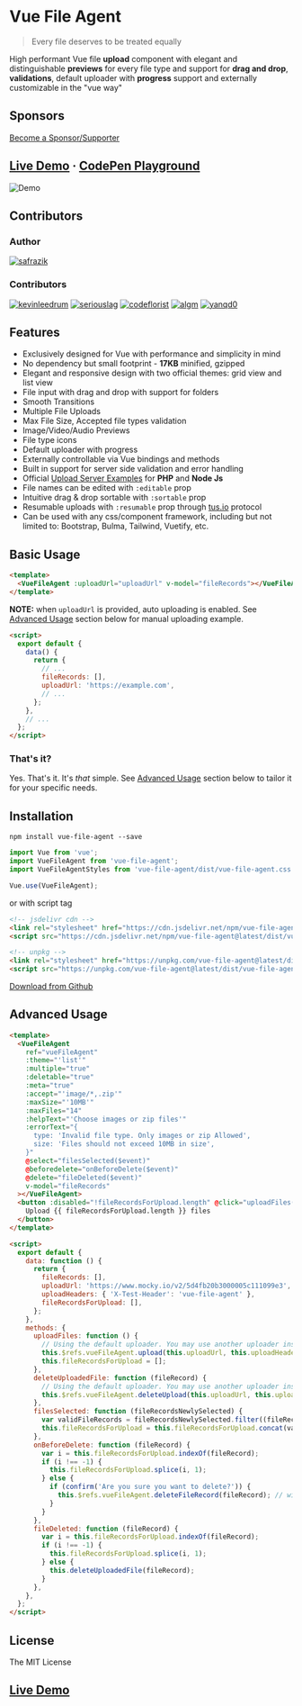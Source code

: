 # Vue File Agent

> Every file deserves to be treated equally

High performant Vue file **upload** component with elegant and distinguishable **previews** for every file type and support for **drag and drop**, **validations**, default uploader with **progress** support and externally customizable in the "vue way"

<div class="clearfix"></div>

## Sponsors

[Become a Sponsor/Supporter](https://www.patreon.com/safrazik)

## [Live Demo][] · [CodePen Playground](https://codepen.io/safrazik/pen/BaBpYme)

![Demo](website/assets/demo.gif?v=1.5)

## Contributors

### Author

[![safrazik](https://avatars1.githubusercontent.com/u/3174706?s=50&v=4)](https://github.com/safrazik)

### Contributors

[![kevinleedrum](https://avatars1.githubusercontent.com/u/3342530?s=40&v=4)](https://github.com/kevinleedrum)
[![seriouslag](https://avatars1.githubusercontent.com/u/14366926?s=40&v=4)](https://github.com/seriouslag)
[![codeflorist](https://avatars1.githubusercontent.com/u/41453547?s=40&v=4)](https://github.com/codeflorist)
[![algm](https://avatars1.githubusercontent.com/u/146385?s=40&v=4)](https://github.com/algm)
[![yanqd0](https://avatars1.githubusercontent.com/u/8525143?s=40&v=4)](https://github.com/yanqd0)

## Features

- Exclusively designed for Vue with performance and simplicity in mind
- No dependency but small footprint - **17KB** minified, gzipped
- Elegant and responsive design with two official themes: grid view and list view
- File input with drag and drop with support for folders
- Smooth Transitions
- Multiple File Uploads
- Max File Size, Accepted file types validation
- Image/Video/Audio Previews
- File type icons
- Default uploader with progress
- Externally controllable via Vue bindings and methods
- Built in support for server side validation and error handling
- Official [Upload Server Examples](upload-server-examples) for **PHP** and **Node Js**
- File names can be edited with `:editable` prop
- Intuitive drag & drop sortable with `:sortable` prop
- Resumable uploads with `:resumable` prop through [tus.io](https://tus.io) protocol
- Can be used with any css/component framework, including but not limited to: Bootstrap, Bulma, Tailwind, Vuetify, etc.

## Basic Usage

<!-- #### Template -->

<!-- {% raw %}) -->

```html
<template>
  <VueFileAgent :uploadUrl="uploadUrl" v-model="fileRecords"></VueFileAgent>
</template>
```

<!-- {% endraw %}) -->

**NOTE:** when `uploadUrl` is provided, auto uploading is enabled. See [Advanced Usage](#advanced-usage) section below for manual uploading example.

<!-- #### Script -->

<!-- ```javascript -->

```html
<script>
  export default {
    data() {
      return {
        // ...
        fileRecords: [],
        uploadUrl: 'https://example.com',
        // ...
      };
    },
    // ...
  };
</script>
```

### That's it?

Yes. That's it. It's _that_ simple. See [Advanced Usage](#advanced-usage) section below to tailor it for your specific needs.

## Installation

```
npm install vue-file-agent --save
```

```javascript
import Vue from 'vue';
import VueFileAgent from 'vue-file-agent';
import VueFileAgentStyles from 'vue-file-agent/dist/vue-file-agent.css';

Vue.use(VueFileAgent);
```

or with script tag

```html
<!-- jsdelivr cdn -->
<link rel="stylesheet" href="https://cdn.jsdelivr.net/npm/vue-file-agent@latest/dist/vue-file-agent.css" />
<script src="https://cdn.jsdelivr.net/npm/vue-file-agent@latest/dist/vue-file-agent.umd.js"></script>

<!-- unpkg -->
<link rel="stylesheet" href="https://unpkg.com/vue-file-agent@latest/dist/vue-file-agent.css" />
<script src="https://unpkg.com/vue-file-agent@latest/dist/vue-file-agent.umd.js"></script>
```

[Download from Github](https://github.com/safrazik/vue-file-agent/releases)

## Advanced Usage

<!-- #### Template -->
<!-- {% raw %} -->

```html
<template>
  <VueFileAgent
    ref="vueFileAgent"
    :theme="'list'"
    :multiple="true"
    :deletable="true"
    :meta="true"
    :accept="'image/*,.zip'"
    :maxSize="'10MB'"
    :maxFiles="14"
    :helpText="'Choose images or zip files'"
    :errorText="{
      type: 'Invalid file type. Only images or zip Allowed',
      size: 'Files should not exceed 10MB in size',
    }"
    @select="filesSelected($event)"
    @beforedelete="onBeforeDelete($event)"
    @delete="fileDeleted($event)"
    v-model="fileRecords"
  ></VueFileAgent>
  <button :disabled="!fileRecordsForUpload.length" @click="uploadFiles()">
    Upload {{ fileRecordsForUpload.length }} files
  </button>
</template>
```

<!-- {% endraw %}) -->
<!-- #### Script -->

<!-- ```javascript -->

```html
<script>
  export default {
    data: function () {
      return {
        fileRecords: [],
        uploadUrl: 'https://www.mocky.io/v2/5d4fb20b3000005c111099e3',
        uploadHeaders: { 'X-Test-Header': 'vue-file-agent' },
        fileRecordsForUpload: [],
      };
    },
    methods: {
      uploadFiles: function () {
        // Using the default uploader. You may use another uploader instead.
        this.$refs.vueFileAgent.upload(this.uploadUrl, this.uploadHeaders, this.fileRecordsForUpload);
        this.fileRecordsForUpload = [];
      },
      deleteUploadedFile: function (fileRecord) {
        // Using the default uploader. You may use another uploader instead.
        this.$refs.vueFileAgent.deleteUpload(this.uploadUrl, this.uploadHeaders, fileRecord);
      },
      filesSelected: function (fileRecordsNewlySelected) {
        var validFileRecords = fileRecordsNewlySelected.filter((fileRecord) => !fileRecord.error);
        this.fileRecordsForUpload = this.fileRecordsForUpload.concat(validFileRecords);
      },
      onBeforeDelete: function (fileRecord) {
        var i = this.fileRecordsForUpload.indexOf(fileRecord);
        if (i !== -1) {
          this.fileRecordsForUpload.splice(i, 1);
        } else {
          if (confirm('Are you sure you want to delete?')) {
            this.$refs.vueFileAgent.deleteFileRecord(fileRecord); // will trigger 'delete' event
          }
        }
      },
      fileDeleted: function (fileRecord) {
        var i = this.fileRecordsForUpload.indexOf(fileRecord);
        if (i !== -1) {
          this.fileRecordsForUpload.splice(i, 1);
        } else {
          this.deleteUploadedFile(fileRecord);
        }
      },
    },
  };
</script>
```

## License

The MIT License

## [Live Demo][]

[live demo]: https://safrazik.github.io/vue-file-agent
